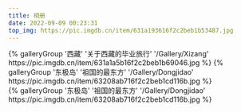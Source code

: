```yaml
---
title: 相册
date: 2022-09-09 00:23:31
top_img: https://pic.imgdb.cn/item/631a193616f2c2beb1b53487.jpg
---
```


<div class="gallery-group-main">
{% galleryGroup '西藏' '关于西藏的毕业旅行' '/Gallery/Xizang' https://pic.imgdb.cn/item/631a1a5b16f2c2beb1b69046.jpg %}
{% galleryGroup '东极岛' '祖国的最东方' '/Gallery/Dongjidao' https://pic.imgdb.cn/item/63208ab716f2c2beb1cd116b.jpg %}
</div>

<div class="gallery-group-main">
{% galleryGroup '东极岛' '祖国的最东方' '/Gallery/Dongjidao' https://pic.imgdb.cn/item/63208ab716f2c2beb1cd116b.jpg %}
</div>

